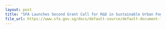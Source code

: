 ```yaml
---
layout: post
title: "SFA Launches Second Grant Call for R&D in Sustainable Urban Food Production"
file_url: https://www.sfa.gov.sg/docs/default-source/default-document-library/second-grant-call-launch_updated_24nov21.pdf?sfvrsn=890a8a5c_0
---
```

